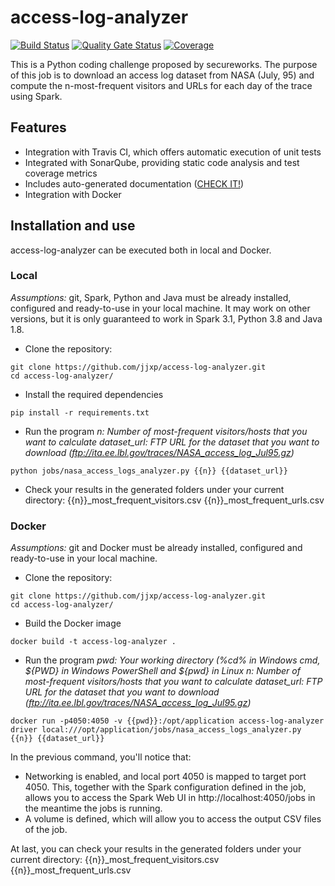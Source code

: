 # access-log-analyzer
[![Build Status](https://app.travis-ci.com/jjxp/access-log-analyzer.svg?token=TkxJzcxKuz9yBNXCfFKU&branch=develop_unit_tests)](https://app.travis-ci.com/jjxp/access-log-analyzer)
[![Quality Gate Status](https://sonarcloud.io/api/project_badges/measure?project=jjxp_access-log-analyzer&metric=alert_status)](https://sonarcloud.io/dashboard?id=jjxp_access-log-analyzer)
[![Coverage](https://sonarcloud.io/api/project_badges/measure?project=jjxp_access-log-analyzer&metric=coverage)](https://sonarcloud.io/dashboard?id=jjxp_access-log-analyzer)

This is a Python coding challenge proposed by secureworks.
The purpose of this job is to download an access log dataset from NASA (July, 95) and compute the n-most-frequent visitors and URLs for each day of the trace using Spark.

## Features
- Integration with Travis CI, which offers automatic execution of unit tests
- Integrated with SonarQube, providing static code analysis and test coverage metrics
- Includes auto-generated documentation ([CHECK IT!]( https://htmlpreview.github.io/?https://github.com/jjxp/access-log-analyzer/blob/main/docs/jobs/nasa_access_logs_analyzer.html))
- Integration with Docker

## Installation and use
access-log-analyzer can be executed both in local and Docker.
### Local
*Assumptions:* git, Spark, Python and Java must be already installed, configured and ready-to-use in your local machine.
It may work on other versions, but it is only guaranteed to work in Spark 3.1, Python 3.8 and Java 1.8.

- Clone the repository:
```
git clone https://github.com/jjxp/access-log-analyzer.git
cd access-log-analyzer/
```

- Install the required dependencies
```
pip install -r requirements.txt
```

- Run the program
_n: Number of most-frequent visitors/hosts that you want to calculate_
_dataset_url: FTP URL for the dataset that you want to download (ftp://ita.ee.lbl.gov/traces/NASA_access_log_Jul95.gz)_
```
python jobs/nasa_access_logs_analyzer.py {{n}} {{dataset_url}}
```

- Check your results in the generated folders under your current directory:
{{n}}\_most\_frequent_visitors.csv
{{n}}\_most\_frequent_urls.csv

### Docker
*Assumptions:* git and Docker must be already installed, configured and ready-to-use in your local machine.

- Clone the repository:
```
git clone https://github.com/jjxp/access-log-analyzer.git
cd access-log-analyzer/
```

- Build the Docker image
```
docker build -t access-log-analyzer .
```

- Run the program
_pwd: Your working directory (%cd% in Windows cmd, ${PWD} in Windows PowerShell and ${pwd} in Linux_
_n: Number of most-frequent visitors/hosts that you want to calculate_
_dataset_url: FTP URL for the dataset that you want to download (ftp://ita.ee.lbl.gov/traces/NASA_access_log_Jul95.gz)_
```
docker run -p4050:4050 -v {{pwd}}:/opt/application access-log-analyzer driver local:///opt/application/jobs/nasa_access_logs_analyzer.py {{n}} {{dataset_url}}
```
In the previous command, you'll notice that:
- Networking is enabled, and local port 4050 is mapped to target port 4050. This, together with the Spark configuration defined in the job, allows you to access the Spark Web UI in http://localhost:4050/jobs in the meantime the jobs is running.
- A volume is defined, which will allow you to access the output CSV files of the job.

At last, you can check your results in the generated folders under your current directory:
{{n}}\_most\_frequent_visitors.csv
{{n}}\_most\_frequent_urls.csv
